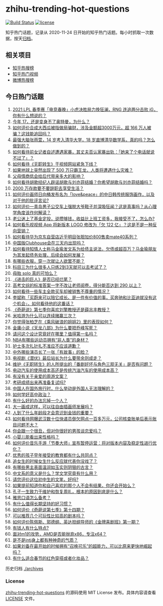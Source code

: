 # zhihu-trending-hot-questions

[![Build Status](https://github.com/justjavac/zhihu-trending-hot-questions/workflows/ci/badge.svg?branch=master)](https://github.com/justjavac/zhihu-trending-hot-questions/actions)
[![license](https://img.shields.io/github/license/justjavac/zhihu-trending-hot-questions)](https://github.com/justjavac/zhihu-trending-hot-questions/blob/master/LICENSE)

知乎热门话题，记录从 2020-11-24 日开始的知乎热门话题。每小时抓取一次数据，按天[归档](./archives)。

## 相关项目

- [知乎热搜榜](https://github.com/justjavac/zhihu-trending-top-search)
- [知乎热门视频](https://github.com/justjavac/zhihu-trending-hot-video)
- [微博热搜榜](https://github.com/justjavac/weibo-trending-hot-search)

## 今日热门话题

<!-- BEGIN -->
<!-- 最后更新时间 Mon Feb 08 2021 02:01:30 GMT+0800 (CST) -->
1. [2021 LPL 春季赛「电竞春晚」小虎决胜局力挽狂澜，RNG 连追两分击败 iG，你有什么想说的？](https://www.zhihu.com/question/443340520)
1. [今年 17，还是变身不了奥特曼，为什么？](https://www.zhihu.com/question/373409849)
1. [如何评价合成大西瓜被指做局骗财，涉及金额超3000万元，超 166 万人被骗？这钱能追回吗？](https://www.zhihu.com/question/443284167)
1. [最强大脑张雨萱，14 岁考入清华大学，18 岁直博清华数学系，真的吗？怎么做到的？](https://www.zhihu.com/question/441843589)
1. [如何看待前女记者自述遭遇家暴，其丈夫否认家暴出轨：「她来了个电话就说不过了」？](https://www.zhihu.com/question/443259930)
1. [如何看待《无职转生》于视频网站紧急下线？](https://www.zhihu.com/question/443359014)
1. [如果地球上突然出现了 500 万只霸王龙，人类将遭遇什么灾难？](https://www.zhihu.com/question/443038227)
1. [父母情商低会给后代带来多大的影响？](https://www.zhihu.com/question/38642896)
1. [如何看待胡歌经纪人辟谣胡歌与刘亦菲结婚？你希望胡歌与刘亦菲结婚吗？](https://www.zhihu.com/question/442695966)
1. [2000 万存款要不要辞职去享受生活？](https://www.zhihu.com/question/441054579)
1. [如何评价画师日向桶发布名为「love&peace」的中日韩传统服饰画作，以及对于他的批评言论?](https://www.zhihu.com/question/443222196)
1. [如何评价一青岛男子公交车上强脱大爷鞋子并深吸狂闻？这是真事吗？从心理学角度该作何解读？](https://www.zhihu.com/question/443252251)
1. [老公迷上了基金定投，说攒够钱，收益比上班工资多，我接受不了，怎么办?](https://www.zhihu.com/question/418202692)
1. [如何看乐视视频 App 将新版本 LOGO 修改为「欠 122 亿」？这是不是一种反向营销？](https://www.zhihu.com/question/443183209)
1. [如何看待华为京东自营店近乎明目张胆加价800售卖mate40系列？](https://www.zhihu.com/question/442730263)
1. [中国版Clubhouse会在三天内出现吗？](https://www.zhihu.com/question/442389365)
1. [如何看待知情人士称马金瑜发文系为给债主说法，欠债或超百万？马金瑜朋友为其发起债务处理，后续会如何发展？](https://www.zhihu.com/question/443322239)
1. [有哪些衣服，穿一次就让人欲罢不能？](https://www.zhihu.com/question/394037020)
1. [科目三为什么很多人只练2到3天就可以去考试了？](https://www.zhihu.com/question/290475667)
1. [母胎 solo 真的可怕么？](https://www.zhihu.com/question/440053207)
1. [《进击的巨人》是否已经烂尾？](https://www.zhihu.com/question/420825592)
1. [高考文综的标准答案一字不改让老师阅卷，得分能否达到 290 以上？](https://www.zhihu.com/question/443144185)
1. [如何看待一些车主全款买车却被销售不尊重的情况？](https://www.zhihu.com/question/441010813)
1. [李斌称「买蔚来可以陪它成长、是一件有价值的事，买奔驰和比亚迪就没有这个机会」，如何看待他的这番话？](https://www.zhihu.com/question/443276338)
1. [《奇葩说》第七季你喜欢刘擎教授还是薛兆丰教授？](https://www.zhihu.com/question/443046342)
1. [米哈游为什么可以连续赌赢三次？](https://www.zhihu.com/question/429700140)
1. [你觉得张柏芝在《乘风破浪的姐姐2》里的表现如何？](https://www.zhihu.com/question/441581784)
1. [金庸小说《天龙八部》为什么要把乔峰写死？](https://www.zhihu.com/question/442949301)
1. [请问这个设计究竟好在哪里？值得第一名吗？](https://www.zhihu.com/question/442988303)
1. [NBA有哪些运动员拥有“非人类”的身材？](https://www.zhihu.com/question/440025781)
1. [护士多次扎针扎不准应不应该道歉？](https://www.zhihu.com/question/442703278)
1. [中外哪些演员长了一张「有故事」的脸？](https://www.zhihu.com/question/433846909)
1. [电视剧《潜伏》最后站长为什么要带余则成走？](https://www.zhihu.com/question/40623229)
1. [维护《无职转生》的人所提出的「番剧好坏与角色三观无关」是否有问题？](https://www.zhihu.com/question/442868512)
1. [电动汽车的使用成本高还是传统汽油汽车的使用成本高？](https://www.zhihu.com/question/23676796)
1. [有没有关于亲爱的周游文案？](https://www.zhihu.com/question/441112175)
1. [考研成绩出来再准备复试吗?](https://www.zhihu.com/question/362768021)
1. [中国人在国外旅行时，什么举动是外国人无法理解的？](https://www.zhihu.com/question/437809753)
1. [如何学好高中政治？](https://www.zhihu.com/question/20167990)
1. [有什么好的办法忘掉一个人？](https://www.zhihu.com/question/440941945)
1. [大一画成这样，可以往自由插画师发展吗？](https://www.zhihu.com/question/436767867)
1. [人到了什么年龄段才会意识到金钱的重要？](https://www.zhihu.com/question/437869213)
1. [如何看待网曝武汉数十位快递员倒欠网点一百多万元，公司核查账单后表示账目问题不大？](https://www.zhihu.com/question/443074665)
1. [你会跟一个很丑，但对你很好的男孩谈恋爱吗？](https://www.zhihu.com/question/437880933)
1. [小婴儿能看出来性格吗？](https://www.zhihu.com/question/354816522)
1. [如何评价音乐手游「节奏大师」宣布暂停运营：将对版本内容及稳定性进行优化？](https://www.zhihu.com/question/442983999)
1. [优秀的孩子早年接受的教育都有什么共同点？](https://www.zhihu.com/question/52712976)
1. [追女生的时候女生什么反应就代表你没戏了？](https://www.zhihu.com/question/437267039)
1. [有哪些男主表面温润如玉实则阴狠的古言？](https://www.zhihu.com/question/311422229)
1. [中文系的意义是什么？学文学究竟有什么用？](https://www.zhihu.com/question/426633071)
1. [请您评价这位初中生的文笔，好吗?](https://www.zhihu.com/question/442621457)
1. [如果提前知道你和自己喜欢的那个人不会有结果，你还会开始么？](https://www.zhihu.com/question/442744353)
1. [孔子一生致力于维护和恢复周礼，根本的原因到底是什么？](https://www.zhihu.com/question/443193618)
1. [雅思口语怎么备考？](https://www.zhihu.com/question/35043813)
1. [有什么值得长期坚持的好习惯？](https://www.zhihu.com/question/440957405)
1. [如何评价《奇葩说第七季》第十四期？](https://www.zhihu.com/question/443186866)
1. [可以推荐几个可玩性比较高的剧本吗？](https://www.zhihu.com/question/310162995)
1. [如何评价陈佩斯、郭德纲、英达担纲导师的《金牌喜剧班》第一期？](https://www.zhihu.com/question/443189074)
1. [有钱人有什么特点?](https://www.zhihu.com/question/25263803)
1. [面对m1的攻势，AMD是否能抛弃x86，专注x64？](https://www.zhihu.com/question/442961553)
1. [是不是intj身上都有种神奇的气质？](https://www.zhihu.com/question/352238940)
1. [如果刘备在最开始的时候拥有“召唤可乐”的超能力，可以比原来更快地崛起吗？](https://www.zhihu.com/question/443026403)
1. [有什么适合春节的红色穿搭或者化妆品？](https://www.zhihu.com/question/437320060)
<!-- END -->

历史归档 [./archives](./archives)

### License

[zhihu-trending-hot-questions](https://github.com/justjavac/zhihu-trending-hot-questions) 的源码使用 MIT License 发布。具体内容请查看 [LICENSE](./LICENSE) 文件。
